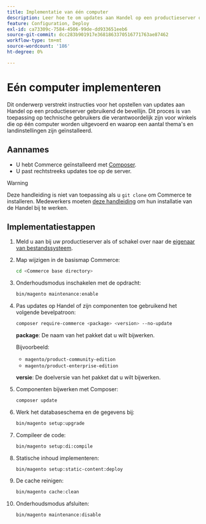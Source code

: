 ```yaml
---
title: Implementatie van één computer
description: Leer hoe te om updates aan Handel op een productieserver op te stellen gebruikend de bevellijn.
feature: Configuration, Deploy
exl-id: ca73309c-7584-4506-99de-dd933651eeb6
source-git-commit: dcc283b901917e3681863370516771763ae87462
workflow-type: tm+mt
source-wordcount: '186'
ht-degree: 0%

---
```


# Eén computer implementeren

Dit onderwerp verstrekt instructies voor het opstellen van updates aan Handel op een productieserver gebruikend de bevellijn. Dit proces is van toepassing op technische gebruikers die verantwoordelijk zijn voor winkels die op één computer worden uitgevoerd en waarop een aantal thema&#39;s en landinstellingen zijn geïnstalleerd.

## Aannames

- U hebt Commerce geïnstalleerd met [Composer](../../installation/composer.md).
- U past rechtstreeks updates toe op de server.

>[!WARNING]
>
>Deze handleiding is niet van toepassing als u `git clone` om Commerce te installeren.
>Medewerkers moeten [deze handleiding][install] om hun installatie van de Handel bij te werken.

## Implementatiestappen

1. Meld u aan bij uw productieserver als of schakel over naar de [eigenaar van bestandssysteem](../../installation/prerequisites/file-system/overview.md).

1. Map wijzigen in de basismap Commerce:

   ```bash
   cd <Commerce base directory>
   ```

1. Onderhoudsmodus inschakelen met de opdracht:

   ```bash
   bin/magento maintenance:enable
   ```

1. Pas updates op Handel of zijn componenten toe gebruikend het volgende bevelpatroon:

   ```bash
   composer require-commerce <package> <version> --no-update
   ```

   **package**: De naam van het pakket dat u wilt bijwerken.

   Bijvoorbeeld:

   - `magento/product-community-edition`
   - `magento/product-enterprise-edition`

   **versie**: De doelversie van het pakket dat u wilt bijwerken.

1. Componenten bijwerken met Composer:

   ```bash
   composer update
   ```

1. Werk het databaseschema en de gegevens bij:

   ```bash
   bin/magento setup:upgrade
   ```

1. Compileer de code:

   ```bash
   bin/magento setup:di:compile
   ```

1. Statische inhoud implementeren:

   ```bash
   bin/magento setup:static-content:deploy
   ```

1. De cache reinigen:

   ```bash
   bin/magento cache:clean
   ```

1. Onderhoudsmodus afsluiten:

   ```bash
   bin/magento maintenance:disable
   ```

<!-- link definitions -->

[install]: https://developer.adobe.com/commerce/contributor/guides/install/update-dependencies/
